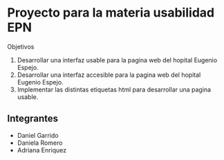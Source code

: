 # Proyecto para la materia usabilidad EPN

Objetivos 
1. Desarrollar una interfaz usable para la pagina web del hopital Eugenio Espejo.
2. Desarrollar una interfaz accesible para la pagina web del hopital Eugenio Espejo.
3. Implementar las distintas etiquetas html para desarrollar una pagina usable.

## Integrantes
- Daniel Garrido
- Daniela Romero
- Adriana Enriquez
 